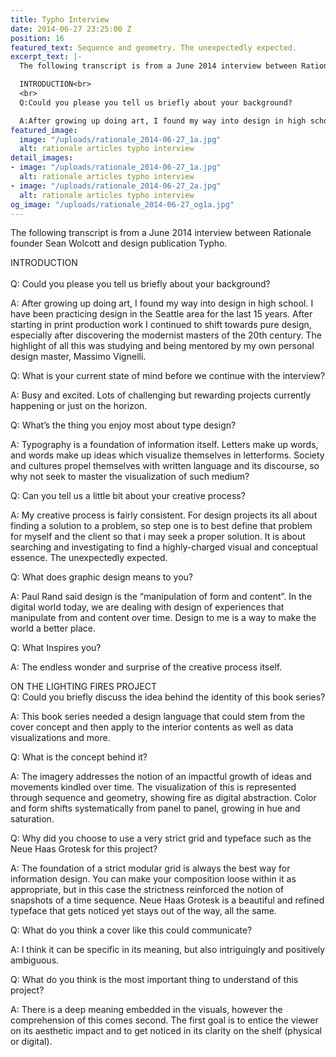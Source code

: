 ```yaml
---
title: Typho Interview
date: 2014-06-27 23:25:00 Z
position: 16
featured_text: Sequence and geometry. The unexpectedly expected.
excerpt_text: |-
  The following transcript is from a June 2014 interview between Rationale founder Sean Wolcott and design publication Typho.

  INTRODUCTION<br>
  <br>
  Q:Could you please you tell us briefly about your background?

  A:After growing up doing art, I found my way into design in high school. I have been practicing design in the Seattle area for the last 15 years. After starting in print production work I continued to shift towards pure design, especially after discovering the modernist masters of the 20th century. The highlight of all this was studying and being mentored by my own personal design master, Massimo Vignelli.
featured_image:
  image: "/uploads/rationale_2014-06-27_1a.jpg"
  alt: rationale articles typho interview
detail_images:
- image: "/uploads/rationale_2014-06-27_1a.jpg"
  alt: rationale articles typho interview
- image: "/uploads/rationale_2014-06-27_2a.jpg"
  alt: rationale articles typho interview
og_image: "/uploads/rationale_2014-06-27_og1a.jpg"
---
```


The following transcript is from a June 2014 interview between Rationale founder Sean Wolcott and design publication Typho.

INTRODUCTION<br> 
<br>
Q: Could you please you tell us briefly about your background?

A: After growing up doing art, I found my way into design in high school. I have been practicing design in the Seattle area for the last 15 years. After starting in print production work I continued to shift towards pure design, especially after discovering the modernist masters of the 20th century. The highlight of all this was studying and being mentored by my own personal design master, Massimo Vignelli.

Q: What is your current state of mind before we continue with the interview?

A: Busy and excited. Lots of challenging but rewarding projects currently happening or just on the horizon.

Q: What’s the thing you enjoy most about type design?

A: Typography is a foundation of information itself. Letters make up words, and words make up ideas which visualize themselves in letterforms. Society and cultures propel themselves with written language and its discourse, so why not seek to master the visualization of such medium?

Q: Can you tell us a little bit about your creative process?

A: My creative process is fairly consistent. For design projects its all about finding a solution to a problem, so step one is to best define that problem for myself and the client so that i may seek a proper solution. It is about searching and investigating to find a highly-charged visual and conceptual essence. The unexpectedly expected.

Q: What does graphic design means to you?

A: Paul Rand said design is the “manipulation of form and content”. In the digital world today, we are dealing with design of experiences that manipulate from and content over time. Design to me is a way to make the world a better place.

Q: What Inspires you?

A: The endless wonder and surprise of the creative process itself.

ON THE LIGHTING FIRES PROJECT<br> 
Q: Could you briefly discuss the idea behind the identity of this book series?

A: This book series needed a design language that could stem from the cover concept and then apply to the interior contents as well as data visualizations and more.

Q: What is the concept behind it?

A: The imagery addresses the notion of an impactful growth of ideas and movements kindled over time. The visualization of this is represented through sequence and geometry, showing fire as digital abstraction. Color and form shifts systematically from panel to panel, growing in hue and saturation.

Q: Why did you choose to use a very strict grid and typeface such as the Neue Haas Grotesk for this project?

A: The foundation of a strict modular grid is always the best way for information design. You can make your composition loose within it as appropriate, but in this case the strictness reinforced the notion of snapshots of a time sequence. Neue Haas Grotesk is a beautiful and refined typeface that gets noticed yet stays out of the way, all the same.

Q: What do you think a cover like this could communicate?

A: I think it can be specific in its meaning, but also intriguingly and positively ambiguous.

Q: What do you think is the most important thing to understand of this project?

A: There is a deep meaning embedded in the visuals, however the comprehension of this comes second. The first goal is to entice the viewer on its aesthetic impact and to get noticed in its clarity on the shelf (physical or digital).